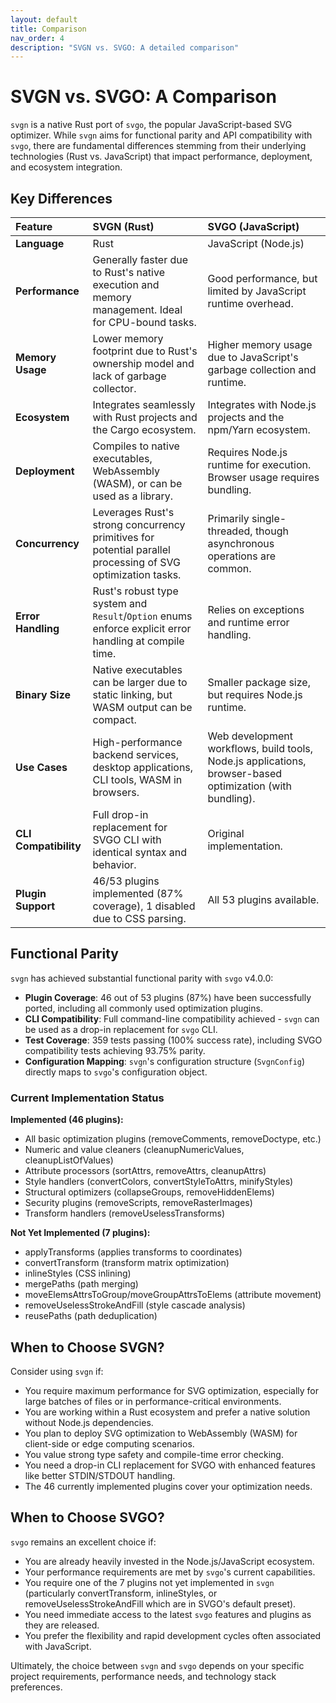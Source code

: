 ```yaml
---
layout: default
title: Comparison
nav_order: 4
description: "SVGN vs. SVGO: A detailed comparison"
---
```


# SVGN vs. SVGO: A Comparison

`svgn` is a native Rust port of `svgo`, the popular JavaScript-based SVG optimizer. While `svgn` aims for functional parity and API compatibility with `svgo`, there are fundamental differences stemming from their underlying technologies (Rust vs. JavaScript) that impact performance, deployment, and ecosystem integration.

## Key Differences

| Feature             | SVGN (Rust)                                     | SVGO (JavaScript)                               |
| :------------------ | :---------------------------------------------- | :---------------------------------------------- |
| **Language**        | Rust                                            | JavaScript (Node.js)                            |
| **Performance**     | Generally faster due to Rust's native execution and memory management. Ideal for CPU-bound tasks. | Good performance, but limited by JavaScript runtime overhead. |
| **Memory Usage**    | Lower memory footprint due to Rust's ownership model and lack of garbage collector. | Higher memory usage due to JavaScript's garbage collection and runtime. |
| **Ecosystem**       | Integrates seamlessly with Rust projects and the Cargo ecosystem. | Integrates with Node.js projects and the npm/Yarn ecosystem. |
| **Deployment**      | Compiles to native executables, WebAssembly (WASM), or can be used as a library. | Requires Node.js runtime for execution. Browser usage requires bundling. |
| **Concurrency**     | Leverages Rust's strong concurrency primitives for potential parallel processing of SVG optimization tasks. | Primarily single-threaded, though asynchronous operations are common. |
| **Error Handling**  | Rust's robust type system and `Result`/`Option` enums enforce explicit error handling at compile time. | Relies on exceptions and runtime error handling. |
| **Binary Size**     | Native executables can be larger due to static linking, but WASM output can be compact. | Smaller package size, but requires Node.js runtime. |
| **Use Cases**       | High-performance backend services, desktop applications, CLI tools, WASM in browsers. | Web development workflows, build tools, Node.js applications, browser-based optimization (with bundling). |
| **CLI Compatibility** | Full drop-in replacement for SVGO CLI with identical syntax and behavior. | Original implementation. |
| **Plugin Support**  | 46/53 plugins implemented (87% coverage), 1 disabled due to CSS parsing. | All 53 plugins available. |

## Functional Parity

`svgn` has achieved substantial functional parity with `svgo` v4.0.0:

-   **Plugin Coverage**: 46 out of 53 plugins (87%) have been successfully ported, including all commonly used optimization plugins.
-   **CLI Compatibility**: Full command-line compatibility achieved - `svgn` can be used as a drop-in replacement for `svgo` CLI.
-   **Test Coverage**: 359 tests passing (100% success rate), including SVGO compatibility tests achieving 93.75% parity.
-   **Configuration Mapping**: `svgn`'s configuration structure (`SvgnConfig`) directly maps to `svgo`'s configuration object.

### Current Implementation Status

**Implemented (46 plugins):**
- All basic optimization plugins (removeComments, removeDoctype, etc.)
- Numeric and value cleaners (cleanupNumericValues, cleanupListOfValues)
- Attribute processors (sortAttrs, removeAttrs, cleanupAttrs)
- Style handlers (convertColors, convertStyleToAttrs, minifyStyles)
- Structural optimizers (collapseGroups, removeHiddenElems)
- Security plugins (removeScripts, removeRasterImages)
- Transform handlers (removeUselessTransforms)

**Not Yet Implemented (7 plugins):**
- applyTransforms (applies transforms to coordinates)
- convertTransform (transform matrix optimization)
- inlineStyles (CSS inlining)
- mergePaths (path merging)
- moveElemsAttrsToGroup/moveGroupAttrsToElems (attribute movement)
- removeUselessStrokeAndFill (style cascade analysis)
- reusePaths (path deduplication)

## When to Choose SVGN?

Consider using `svgn` if:

-   You require maximum performance for SVG optimization, especially for large batches of files or in performance-critical environments.
-   You are working within a Rust ecosystem and prefer a native solution without Node.js dependencies.
-   You plan to deploy SVG optimization to WebAssembly (WASM) for client-side or edge computing scenarios.
-   You value strong type safety and compile-time error checking.
-   You need a drop-in CLI replacement for SVGO with enhanced features like better STDIN/STDOUT handling.
-   The 46 currently implemented plugins cover your optimization needs.

## When to Choose SVGO?

`svgo` remains an excellent choice if:

-   You are already heavily invested in the Node.js/JavaScript ecosystem.
-   Your performance requirements are met by `svgo`'s current capabilities.
-   You require one of the 7 plugins not yet implemented in `svgn` (particularly convertTransform, inlineStyles, or removeUselessStrokeAndFill which are in SVGO's default preset).
-   You need immediate access to the latest `svgo` features and plugins as they are released.
-   You prefer the flexibility and rapid development cycles often associated with JavaScript.

Ultimately, the choice between `svgn` and `svgo` depends on your specific project requirements, performance needs, and technology stack preferences.
